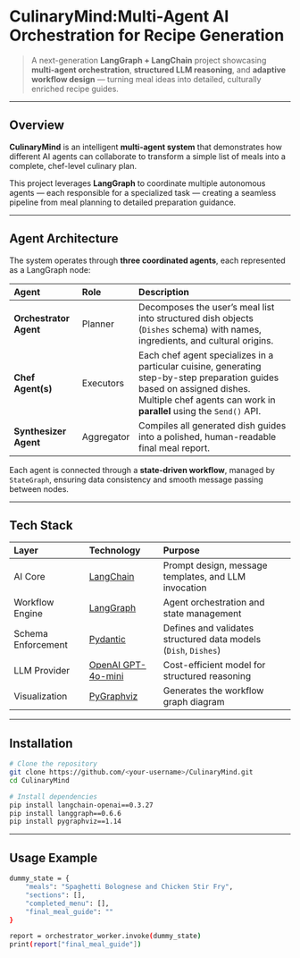 # CulinaryMind:Multi-Agent AI Orchestration for Recipe Generation

> A next-generation **LangGraph + LangChain** project showcasing **multi-agent orchestration**, **structured LLM reasoning**, and **adaptive workflow design** — turning meal ideas into detailed, culturally enriched recipe guides.

---

## Overview

**CulinaryMind** is an intelligent **multi-agent system** that demonstrates how different AI agents can collaborate to transform a simple list of meals into a complete, chef-level culinary plan.

This project leverages **LangGraph** to coordinate multiple autonomous agents — each responsible for a specialized task — creating a seamless pipeline from meal planning to detailed preparation guidance.

---

## Agent Architecture

The system operates through **three coordinated agents**, each represented as a LangGraph node:

| Agent | Role | Description |
|:------|:------|:------------|
| **Orchestrator Agent** | Planner | Decomposes the user’s meal list into structured dish objects (`Dishes` schema) with names, ingredients, and cultural origins. |
| **Chef Agent(s)** | Executors | Each chef agent specializes in a particular cuisine, generating step-by-step preparation guides based on assigned dishes. Multiple chef agents can work in **parallel** using the `Send()` API. |
| **Synthesizer Agent** | Aggregator | Compiles all generated dish guides into a polished, human-readable final meal report. |

Each agent is connected through a **state-driven workflow**, managed by `StateGraph`, ensuring data consistency and smooth message passing between nodes.

---

## Tech Stack

| Layer | Technology | Purpose |
|:------|:------------|:--------|
| AI Core | [LangChain](https://python.langchain.com/) | Prompt design, message templates, and LLM invocation |
| Workflow Engine | [LangGraph](https://langchain-ai.github.io/langgraph/) | Agent orchestration and state management |
| Schema Enforcement | [Pydantic](https://docs.pydantic.dev/) | Defines and validates structured data models (`Dish`, `Dishes`) |
| LLM Provider | [OpenAI GPT-4o-mini](https://platform.openai.com/docs/) | Cost-efficient model for structured reasoning |
| Visualization | [PyGraphviz](https://pygraphviz.github.io/) | Generates the workflow graph diagram |

---

## Installation

```bash
# Clone the repository
git clone https://github.com/<your-username>/CulinaryMind.git
cd CulinaryMind

# Install dependencies
pip install langchain-openai==0.3.27
pip install langgraph==0.6.6
pip install pygraphviz==1.14
```
---

## Usage Example
```bash
dummy_state = {
    "meals": "Spaghetti Bolognese and Chicken Stir Fry",
    "sections": [],
    "completed_menu": [],
    "final_meal_guide": ""
}

report = orchestrator_worker.invoke(dummy_state)
print(report["final_meal_guide"])
```
